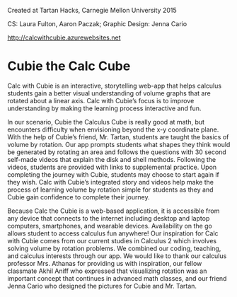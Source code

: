 Created at Tartan Hacks, Carnegie Mellon University 2015

CS: Laura Fulton, Aaron Paczak; Graphic Design: Jenna Cario

http://calcwithcubie.azurewebsites.net

Cubie the Calc Cube
========================================================

Calc with Cubie is an interactive, storytelling web-app that helps calculus students gain a better visual understanding of volume graphs that are rotated about a linear axis. Calc with Cubie’s focus is to improve understanding by making the learning process interactive and fun. 

In our scenario, Cubie the Calculus Cube is really good at math, but encounters difficulty when envisioning beyond the x-y coordinate plane. With the help of Cubie’s friend, Mr. Tartan, students are taught the basics of volume by rotation. Our app prompts students what shapes they think would be generated by rotating an area and follows the questions with 30 second self-made videos that explain the disk and shell methods. Following the videos, students are provided with links to supplemental practice. Upon completing the journey with Cubie, students may choose to start again if they wish. Calc with Cubie’s integrated story and videos help make the process of learning volume by rotation simple for students as they and Cubie gain confidence to complete their journey.

Because Calc the Cubie is a web-based application, it is accessible from any device that connects to the internet including desktop and laptop computers, smartphones, and wearable devices. Availability on the go allows student to access calculus fun anywhere! Our inspiration for Calc with Cubie comes from our current studies in Calculus 2 which involves solving volume by rotation problems. We combined our coding, teaching, and calculus interests through our app. We would like to thank our calculus professor Mrs. Athanas for providing us with inspiration, our fellow classmate Akhil Aniff who expressed that visualizing rotation was an important concept that continues in advanced math classes, and our friend Jenna Cario who designed the pictures for Cubie and Mr. Tartan. 



